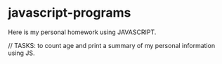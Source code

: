 # javascript-programs
Here is my personal homework using JAVASCRIPT.

// TASKS: to count age and print a summary of my personal information using JS. 

